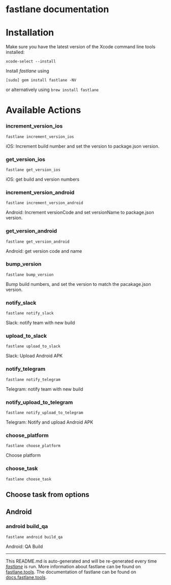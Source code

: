 fastlane documentation
================
# Installation

Make sure you have the latest version of the Xcode command line tools installed:

```
xcode-select --install
```

Install _fastlane_ using
```
[sudo] gem install fastlane -NV
```
or alternatively using `brew install fastlane`

# Available Actions
### increment_version_ios
```
fastlane increment_version_ios
```
iOS: Increment build number and set the version to package.json version.
### get_version_ios
```
fastlane get_version_ios
```
iOS: get build and version numbers
### increment_version_android
```
fastlane increment_version_android
```
Android: Increment versionCode and set versionName to package.json version.
### get_version_android
```
fastlane get_version_android
```
Android: get version code and name
### bump_version
```
fastlane bump_version
```
Bump build numbers, and set the version to match the pacakage.json version.
### notify_slack
```
fastlane notify_slack
```
Slack: notify team with new build
### upload_to_slack
```
fastlane upload_to_slack
```
Slack: Upload Android APK
### notify_telegram
```
fastlane notify_telegram
```
Telegram: notify team with new build
### notify_upload_to_telegram
```
fastlane notify_upload_to_telegram
```
Telegram: Notify and upload Android APK
### choose_platform
```
fastlane choose_platform
```
Choose platform
### choose_task
```
fastlane choose_task
```
Choose task from options
----

## Android
### android build_qa
```
fastlane android build_qa
```
Android: QA Build

----

This README.md is auto-generated and will be re-generated every time [_fastlane_](https://fastlane.tools) is run.
More information about fastlane can be found on [fastlane.tools](https://fastlane.tools).
The documentation of fastlane can be found on [docs.fastlane.tools](https://docs.fastlane.tools).